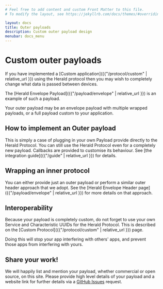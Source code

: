 ```yaml
---
# Feel free to add content and custom Front Matter to this file.
# To modify the layout, see https://jekyllrb.com/docs/themes/#overriding-theme-defaults

layout: docs
title: Outer payloads
description: Custom outer payload design
menubar: docs_menu
---
```


# Custom outer payloads

If you have implemented a [Custom application]({{"/protocol/custom" | relative_url }}) using the Herald protocol
then you may wish to completely change what data is passed between devices.

The [Herald Envelope Payload]({{"/payload/envelope" | relative_url }}) is an example of such a payload.

Your outer payload may be an envelope payload with multiple wrapped payloads, or a full payload
custom to your application.

## How to implement an Outer payload

This is simply a case of plugging in your own Payload provide directly to the Herald Protocol.
You can still use the Herald Protocol even for a completely new payload. Callbacks are provided
to customise its behaviour. See [the integration guide]({{"/guide" | relative_url }}) for details.

## Wrapping an inner protocol

You can either provide just an outer payload or perform a similar outer header approach that
we adopt. See the [Herald Envelope Header page]({{"/payload/envelope" | relative_url }}) for more details on that
approach.

## Interoperability

Because your payload is completely custom, do not forget to use your own Service and Characteristic UUIDs
for the Herald Protocol. This is described on the [Custom Protocol]({{"/protocol/custom" | relative_url }}) page.

Doing this will stop your app interfering with others' apps, and prevent those apps from interfering with
yours.

## Share your work!

We will happily list and mention your payload, whether commercial or open source, on this site. Please
provide high level details of your payload and a website link for further details via a 
[GitHub Issues](https://github.com/vmware/herald/issues) request.